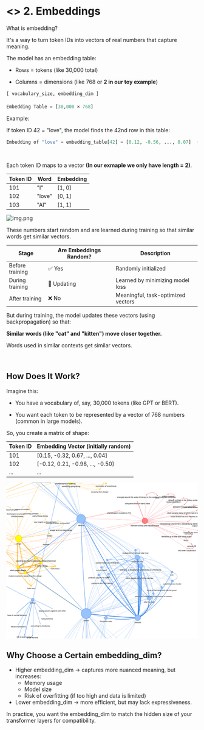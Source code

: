 




# <> 2. Embeddings
What is embedding?

It's a way to turn token IDs into vectors of real numbers that capture meaning.

The model has an embedding table:

 - Rows = tokens (like 30,000 total)

 - Columns = dimensions (like 768 or **2 in our toy example**)

```python
[ vocabulary_size, embedding_dim ]

Embedding Table = [30,000 × 768]
```

Example:

If token ID 42 = "love", the model finds the 42nd row in this table:

```python
Embedding of "love" = embedding_table[42] = [0.12, -0.56, ..., 0.07]  (length = 768)
```

<br>

Each token ID maps to a vector **(In our exmaple we only have length = 2)**.


| Token ID | Word   | Embedding |
| -------- | ------ | --------- |
| 101      | "I"    | \[1, 0]   |
| 102      | "love" | \[0, 1]   |
| 103      | "AI"   | \[1, 1]   |

![img.png](Images/img.png)

These numbers start random and are learned during training so that similar words get similar vectors.

| Stage           | Are Embeddings Random? | Description                        |
| --------------- | ---------------------- | ---------------------------------- |
| Before training | ✅ Yes                  | Randomly initialized               |
| During training | 🔄 Updating            | Learned by minimizing model loss   |
| After training  | ❌ No                   | Meaningful, task-optimized vectors |

But during training, the model updates these vectors (using backpropagation) so that:

**Similar words (like "cat" and "kitten") move closer together.**

Words used in similar contexts get similar vectors.

<br>


## How Does It Work?
Imagine this:

 - You have a vocabulary of, say, 30,000 tokens (like GPT or BERT).

 - You want each token to be represented by a vector of 768 numbers (common in large models).

So, you create a matrix of shape:

| Token ID | Embedding Vector (initially random) |
| -------- | ----------------------------------- |
| 101      | \[0.15, -0.32, 0.67, ..., 0.04]     |
| 102      | \[-0.12, 0.21, -0.98, ..., -0.50]   |
| ...      | ...                                 |

![img.png](Images/img_17.png)





## Why Choose a Certain embedding_dim?
 - Higher embedding_dim → captures more nuanced meaning, but increases:
   - Memory usage
   - Model size
   - Risk of overfitting (if too high and data is limited)
 - Lower embedding_dim → more efficient, but may lack expressiveness.

In practice, you want the embedding_dim to match the hidden size of your transformer layers for compatibility.











